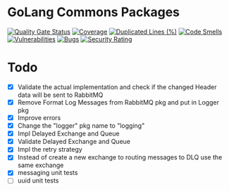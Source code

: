 # GoLang Commons Packages

[![Quality Gate Status](https://sonarcloud.io/api/project_badges/measure?project=ralvescostati_pkgs&metric=alert_status)](https://sonarcloud.io/summary/new_code?id=ralvescostati_pkgs)
[![Coverage](https://sonarcloud.io/api/project_badges/measure?project=ralvescostati_pkgs&metric=coverage)](https://sonarcloud.io/summary/new_code?id=ralvescostati_pkgs)
[![Duplicated Lines (%)](https://sonarcloud.io/api/project_badges/measure?project=ralvescostati_pkgs&metric=duplicated_lines_density)](https://sonarcloud.io/summary/new_code?id=ralvescostati_pkgs)
[![Code Smells](https://sonarcloud.io/api/project_badges/measure?project=ralvescostati_pkgs&metric=code_smells)](https://sonarcloud.io/summary/new_code?id=ralvescostati_pkgs)
[![Vulnerabilities](https://sonarcloud.io/api/project_badges/measure?project=ralvescostati_pkgs&metric=vulnerabilities)](https://sonarcloud.io/summary/new_code?id=ralvescostati_pkgs)
[![Bugs](https://sonarcloud.io/api/project_badges/measure?project=ralvescostati_pkgs&metric=bugs)](https://sonarcloud.io/summary/new_code?id=ralvescostati_pkgs)
[![Security Rating](https://sonarcloud.io/api/project_badges/measure?project=ralvescostati_pkgs&metric=security_rating)](https://sonarcloud.io/summary/new_code?id=ralvescostati_pkgs)

# Todo

  - [x] Validate the actual implementation and check if the changed Header data will be sent to RabbitMQ
  - [x] Remove Format Log Messages from RabbitMQ pkg and put in Logger pkg
  - [x] Improve errors
  - [x] Change the "logger" pkg name to "logging"
  - [x] Impl Delayed Exchange and Queue
  - [x] Validate Delayed Exchange and Queue
  - [x] Impl the retry strategy
  - [x] Instead of create a new exchange to routing messages to DLQ use the same exchange
  - [x] messaging unit tests
  - [ ] uuid unit tests
